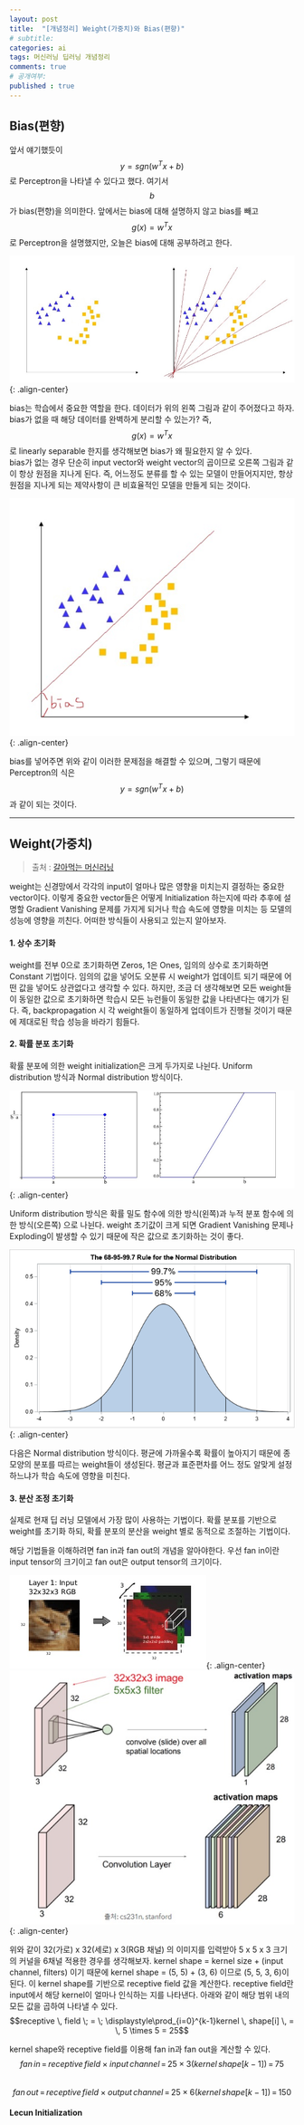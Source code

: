 ```yaml
---
layout: post
title:  "[개념정리] Weight(가중치)와 Bias(편향)"
# subtitle: 
categories: ai
tags: 머신러닝 딥러닝 개념정리
comments: true
# 공개여부:
published : true
---
```


## Bias(편향)

앞서 얘기했듯이 $$y = sgn(w^T x + b)$$로 Perceptron을 나타낼 수 있다고 했다. 여기서 $$b$$가 bias(편향)을 의미한다. 앞에서는 bias에 대해 설명하지 않고 bias를 빼고 $$g(x) = w^T x$$ 로 Perceptron을 설명했지만, 오늘은 bias에 대해 공부하려고 한다.

![](/assets/img/20200608/6.jpg){: .align-center}  

bias는 학습에서 중요한 역할을 한다. 데이터가 위의 왼쪽 그림과 같이 주어졌다고 하자. bias가 없을 때 해당 데이터를 완벽하게 분리할 수 있는가? 즉, $$g(x) = w^T x$$ 로 linearly separable 한지를 생각해보면 bias가 왜 필요한지 알 수 있다.  
bias가 없는 경우 단순히 input vector와 weight vector의 곱이므로 오른쪽 그림과 같이 항상 원점을 지나게 된다. 즉, 어느정도 분류를 할 수 있는 모델이 만들어지지만, 항상 원점을 지나게 되는 제약사항이 큰 비효율적인 모델을 만들게 되는 것이다. 

![](/assets/img/20200608/7.jpg){: .align-center}  

bias를 넣어주면 위와 같이 이러한 문제점을 해결할 수 있으며, 그렇기 때문에 Perceptron의 식은 $$y = sgn(w^T x + b)$$과 같이 되는 것이다.

---

## Weight(가중치)

> 출처 : [갈아먹는 머신러닝](https://yeomko.tistory.com/40?category=881248)

weight는 신경망에서 각각의 input이 얼마나 많은 영향을 미치는지 결정하는 중요한 vector이다. 이렇게 중요한 vector들은 어떻게 Initialization 하는지에 따라 추후에 설명할 Gradient Vanishing 문제를 가지게 되거나 학습 속도에 영향을 미치는 등 모델의 성능에 영향을 끼친다. 어떠한 방식들이 사용되고 있는지 알아보자.

#### 1. 상수 초기화  
weight를 전부 0으로 초기화하면 Zeros, 1은 Ones, 임의의 상수로 초기화하면 Constant 기법이다. 임의의 값을 넣어도 오분류 시 weight가 업데이트 되기 때문에 어떤 값을 넣어도 상관없다고 생각할 수 있다. 하지만, 조금 더 생각해보면 모든 weight들이 동일한 값으로 초기화하면 학습시 모든 뉴런들이 동일한 값을 나타낸다는 얘기가 된다. 즉, backpropagation 시 각 weight들이 동일하게 업데이트가 진행될 것이기 때문에 제대로된 학습 성능을 바라기 힘들다.

#### 2. 확률 분포 초기화

확률 분포에 의한 weight initialization은 크게 두가지로 나뉜다. Uniform distribution 방식과 Normal distribution 방식이다. 

![](/assets/img/20200608/8.jpg){: .align-center}  

Uniform distribution 방식은 확률 밀도 함수에 의한 방식(왼쪽)과 누적 분포 함수에 의한 방식(오른쪽) 으로 나뉜다. weight 초기값이 크게 되면 Gradient Vanishing 문제나 Exploding이 발생할 수 있기 때문에 작은 값으로 초기화하는 것이 좋다. 

![](/assets/img/20200608/9.png){: .align-center}  

다음은 Normal distribution 방식이다. 평균에 가까울수록 확률이 높아지기 때문에 종 모양의 분포를 따르는 weight들이 생성된다. 평균과 표준편차를 어느 정도 알맞게 설정하느냐가 학습 속도에 영향을 미친다.

#### 3. 분산 조정 초기화

실제로 현재 딥 러닝 모델에서 가장 많이 사용하는 기법이다. 확률 분포를 기반으로 weight를 초기화 하되, 확률 분포의 분산을 weight 별로 동적으로 조절하는 기법이다. 

해당 기법들을 이해하려면 fan in과 fan out의 개념을 알아야한다. 우선 fan in이란 input tensor의 크기이고 fan out은 output tensor의 크기이다. 

![](/assets/img/20200608/10.jpg){: .align-center}  
![](/assets/img/20200608/11.jpg){: .align-center}  


위와 같이 32(가로) x 32(세로) x 3(RGB 채널) 의 이미지를 입력받아 5 x 5 x 3 크기의 커널을 6채널 적용한 경우를 생각해보자. kernel shape = kernel size + (input channel, filters) 이기 때문에  kernel shape = (5, 5) + (3, 6) 이므로 (5, 5, 3, 6)이 된다. 이 kernel shape를 기반으로 receptive field 값을 계산한다. receptive field란 input에서 해당 kernel이 얼마나 인식하는 지를 나타낸다. 아래와 같이 해당 범위 내의 모든 값을 곱하여 나타낼 수 있다.
$$receptive \, field \; = \; \displaystyle\prod_{i=0}^{k-1}kernel \, shape[i] \, = \, 5 \times 5 = 25$$ 

kernel shape와 receptive field를 이용해 fan in과 fan out을 계산할 수 있다.  
$$fan \, in \,= \, receptive \, field \times input \, channel \, = \, 25 \times 3(kernel \, shape[k-1]) \, = \, 75$$  
$$fan \, out \, = \, receptive \, field \times output \, channel \, = \, 25 \times 6(kernel \, shape[k-1]) \, = \, 150$$

#### Lecun Initialization